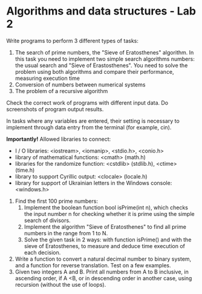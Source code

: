 # Algorithms and data structures - Lab 2

Write programs to perform 3 different types of tasks:
1) The search of prime numbers, the "Sieve of Eratosthenes" algorithm. In this task you need to implement two simple search algorithms 
numbers: the usual search and "Sieve of Erastosthenes". You need to solve the problem using both algorithms and compare their performance, measuring execution time
2) Conversion of numbers between numerical systems
3) The problem of a recursive algorithm

Check the correct work of programs with different input data. Do screenshots of program output results.

In tasks where any variables are entered, their setting is necessary to implement through data entry from the terminal (for example, cin).

<b>Importantly!</b> Allowed libraries to connect:
- I / O libraries: \<iostream>, \<iomanip>, <stdio.h>, <conio.h>
- library of mathematical functions: \<cmath> (math.h)
- libraries for the randomize function: \<cstdlib> (stdlib.h), \<ctime> (time.h)
- library to support Cyrillic output: \<clocale> (locale.h)
- library for support of Ukrainian letters in the Windows console: <windows.h>

1. Find the first 100 prime numbers:
    1) Implement the boolean function bool isPrime(int n), which checks the input number n for checking whether it is prime using the simple search of divisors.
    2) Implement the algorithm "Sieve of Eratosthenes" to find all prime numbers in the range from 1 to N.
    3) Solve the given task in 2 ways: with function isPrime() and with the sieve of Eratosthenes, to measure and deduce time execution of each decision.
2. Write a function to convert a natural decimal number to binary system, and a function for reverse translation. Test on a few examples.
3. Given two integers A and B. Print all numbers from A to B inclusive, in ascending order, if A <B, or in descending order in another case, 
using recursion (without the use of loops).
